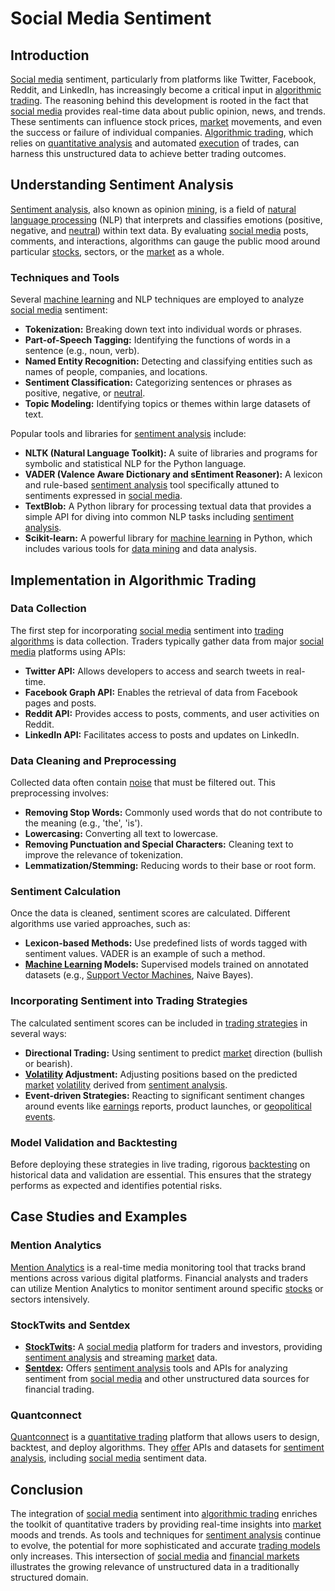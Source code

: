 # Social Media Sentiment

## Introduction
[Social media](../s/social_media.md) sentiment, particularly from platforms like Twitter, Facebook, Reddit, and LinkedIn, has increasingly become a critical input in [algorithmic trading](../a/algorithmic_trading.md). The reasoning behind this development is rooted in the fact that [social media](../s/social_media.md) provides real-time data about public opinion, news, and trends. These sentiments can influence stock prices, [market](../m/market.md) movements, and even the success or failure of individual companies. [Algorithmic trading](../a/algorithmic_trading.md), which relies on [quantitative analysis](../q/quantitative_analysis.md) and automated [execution](../e/execution.md) of trades, can harness this unstructured data to achieve better trading outcomes.

## Understanding Sentiment Analysis
[Sentiment analysis](../s/sentiment_analysis.md), also known as opinion [mining](../m/mining.md), is a field of [natural language processing](../n/natural_language_processing_(nlp)_in_trading.md) (NLP) that interprets and classifies emotions (positive, negative, and [neutral](../n/neutral.md)) within text data. By evaluating [social media](../s/social_media.md) posts, comments, and interactions, algorithms can gauge the public mood around particular [stocks](../s/stock.md), sectors, or the [market](../m/market.md) as a whole.

### Techniques and Tools
Several [machine learning](../m/machine_learning.md) and NLP techniques are employed to analyze [social media](../s/social_media.md) sentiment:

- **Tokenization:** Breaking down text into individual words or phrases.
- **Part-of-Speech Tagging:** Identifying the functions of words in a sentence (e.g., noun, verb).
- **Named Entity Recognition:** Detecting and classifying entities such as names of people, companies, and locations.
- **Sentiment Classification:** Categorizing sentences or phrases as positive, negative, or [neutral](../n/neutral.md).
- **Topic Modeling:** Identifying topics or themes within large datasets of text.

Popular tools and libraries for [sentiment analysis](../s/sentiment_analysis.md) include:

- **NLTK (Natural Language Toolkit):** A suite of libraries and programs for symbolic and statistical NLP for the Python language.
- **VADER (Valence Aware Dictionary and sEntiment Reasoner):** A lexicon and rule-based [sentiment analysis](../s/sentiment_analysis.md) tool specifically attuned to sentiments expressed in [social media](../s/social_media.md).
- **TextBlob:** A Python library for processing textual data that provides a simple API for diving into common NLP tasks including [sentiment analysis](../s/sentiment_analysis.md).
- **Scikit-learn:** A powerful library for [machine learning](../m/machine_learning.md) in Python, which includes various tools for [data mining](../d/data_mining.md) and data analysis.

## Implementation in Algorithmic Trading

### Data Collection
The first step for incorporating [social media](../s/social_media.md) sentiment into [trading algorithms](../t/trading_algorithms.md) is data collection. Traders typically gather data from major [social media](../s/social_media.md) platforms using APIs:

- **Twitter API:** Allows developers to access and search tweets in real-time.
- **Facebook Graph API:** Enables the retrieval of data from Facebook pages and posts.
- **Reddit API:** Provides access to posts, comments, and user activities on Reddit.
- **LinkedIn API:** Facilitates access to posts and updates on LinkedIn.

### Data Cleaning and Preprocessing
Collected data often contain [noise](../n/noise.md) that must be filtered out. This preprocessing involves:

- **Removing Stop Words:** Commonly used words that do not contribute to the meaning (e.g., 'the', 'is').
- **Lowercasing:** Converting all text to lowercase.
- **Removing Punctuation and Special Characters:** Cleaning text to improve the relevance of tokenization.
- **Lemmatization/Stemming:** Reducing words to their base or root form.

### Sentiment Calculation
Once the data is cleaned, sentiment scores are calculated. Different algorithms use varied approaches, such as:

- **Lexicon-based Methods:** Use predefined lists of words tagged with sentiment values. VADER is an example of such a method.
- **[Machine Learning](../m/machine_learning.md) Models:** Supervised models trained on annotated datasets (e.g., [Support Vector Machines](../s/support_vector_machines_in_trading.md), Naive Bayes).

### Incorporating Sentiment into Trading Strategies
The calculated sentiment scores can be included in [trading strategies](../t/trading_strategies.md) in several ways:

- **Directional Trading:** Using sentiment to predict [market](../m/market.md) direction (bullish or bearish).
- **[Volatility](../v/volatility.md) Adjustment:** Adjusting positions based on the predicted [market](../m/market.md) [volatility](../v/volatility.md) derived from [sentiment analysis](../s/sentiment_analysis.md).
- **Event-driven Strategies:** Reacting to significant sentiment changes around events like [earnings](../e/earnings.md) reports, product launches, or [geopolitical events](../g/geopolitical_events.md).

### Model Validation and Backtesting
Before deploying these strategies in live trading, rigorous [backtesting](../b/backtesting.md) on historical data and validation are essential. This ensures that the strategy performs as expected and identifies potential risks.

## Case Studies and Examples

### Mention Analytics

[Mention Analytics](https://mention.com/) is a real-time media monitoring tool that tracks brand mentions across various digital platforms. Financial analysts and traders can utilize Mention Analytics to monitor sentiment around specific [stocks](../s/stock.md) or sectors intensively.

### StockTwits and Sentdex
- **[StockTwits](https://stocktwits.com/):** A [social media](../s/social_media.md) platform for traders and investors, providing [sentiment analysis](../s/sentiment_analysis.md) and streaming [market](../m/market.md) data.
- **[Sentdex](https://sentdex.com/):** Offers [sentiment analysis](../s/sentiment_analysis.md) tools and APIs for analyzing sentiment from [social media](../s/social_media.md) and other unstructured data sources for financial trading.

### Quantconnect
[Quantconnect](../q/quantconnect.md) is a [quantitative trading](../q/quantitative_trading.md) platform that allows users to design, backtest, and deploy algorithms. They [offer](../o/offer.md) APIs and datasets for [sentiment analysis](../s/sentiment_analysis.md), including [social media](../s/social_media.md) sentiment data.

## Conclusion
The integration of [social media](../s/social_media.md) sentiment into [algorithmic trading](../a/algorithmic_trading.md) enriches the toolkit of quantitative traders by providing real-time insights into [market](../m/market.md) moods and trends. As tools and techniques for [sentiment analysis](../s/sentiment_analysis.md) continue to evolve, the potential for more sophisticated and accurate [trading models](../t/trading_models.md) only increases. This intersection of [social media](../s/social_media.md) and [financial markets](../f/financial_market.md) illustrates the growing relevance of unstructured data in a traditionally structured domain.

